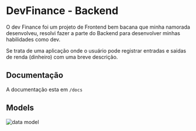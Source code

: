 # DevFinance - Backend

O dev Finance foi um projeto de Frontend bem bacana que minha namorada desenvolveu, resolvi fazer a parte do Backend para desenvolver minhas habilidades como dev.

Se trata de uma aplicação onde o usuário pode registrar entradas e saidas de renda (dinheiro) com uma breve descrição.

## Documentação

A documentação esta em ```/docs```

## Models

![data model](https://user-images.githubusercontent.com/49209628/144836925-33b2209c-162d-4257-8879-e864bec7e6af.png)
